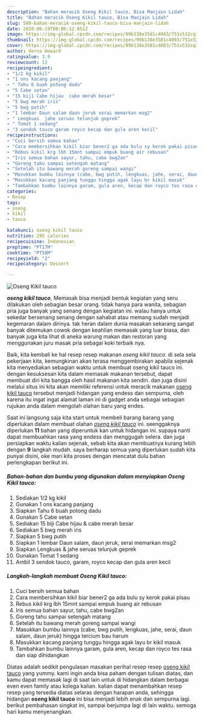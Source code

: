 ```yaml
---
description: "Bahan meracik Oseng Kikil tauco, Bisa Manjain Lidah"
title: "Bahan meracik Oseng Kikil tauco, Bisa Manjain Lidah"
slug: 580-bahan-meracik-oseng-kikil-tauco-bisa-manjain-lidah
date: 2020-06-19T08:06:12.651Z
image: https://img-global.cpcdn.com/recipes/99b138e3581c4083/751x532cq70/oseng-kikil-tauco-foto-resep-utama.jpg
thumbnail: https://img-global.cpcdn.com/recipes/99b138e3581c4083/751x532cq70/oseng-kikil-tauco-foto-resep-utama.jpg
cover: https://img-global.cpcdn.com/recipes/99b138e3581c4083/751x532cq70/oseng-kikil-tauco-foto-resep-utama.jpg
author: Verna Howard
ratingvalue: 3.9
reviewcount: 12
recipeingredient:
- "1/2 kg kikil"
- "1 ons kacang panjang"
- " Tahu 6 buah potong dadu"
- "5 Cabe setan"
- "15 biji Cabe hijau  cabe merah besar"
- "5 bwg merah iris"
- "5 bwg putih"
- "1 lembar Daun salam daun jeruk serai memarkan msg2"
- " Lengkuas  jahe seruas telunjuk geprek"
- " Tomat 1 sedang"
- "3 sendok tauco garam royco kecap dan gula aren kecil"
recipeinstructions:
- "Cuci bersih semua bahan"
- "Cara membersihkan kikil biar bener2 ga ada bulu sy kerok pakai pisau"
- "Rebus kikil krg lbh 15mnt sampai empuk buang air rebusan"
- "Iris semua bahan sayur, tahu, cabe bwg2an"
- "Goreng tahu sampai setengah matang"
- "Setelah itu bawang merah goreng sampai wangi"
- "Masukkan bumbu lainnya (cabe, bwg putih, lengkuas, jahe, serai, daun salam, daun jeruk) hingga tercium bau harum"
- "Masukkan kacang panjang tunggu hingga agak layu br kikil masuk"
- "Tambahkan bumbu lainnya garam, gula aren, kecap dan royco tes rasa dan siap dihidangkan"
categories:
- Resep
tags:
- oseng
- kikil
- tauco

katakunci: oseng kikil tauco 
nutrition: 295 calories
recipecuisine: Indonesian
preptime: "PT17M"
cooktime: "PT58M"
recipeyield: "2"
recipecategory: Dessert

---
```



![Oseng Kikil tauco](https://img-global.cpcdn.com/recipes/99b138e3581c4083/751x532cq70/oseng-kikil-tauco-foto-resep-utama.jpg)

<b><i>oseng kikil tauco</i></b>, Memasak bisa menjadi bentuk kegiatan yang seru dilakukan oleh sebagian besar orang. tidak hanya para wanita, sebagian pria juga banyak yang senang dengan kegiatan ini. walau hanya untuk sekedar bersenang senang dengan sahabat atau memang sudah menjadi kegemaran dalam dirinya. tak heran dalam dunia masakan sekarang sangat banyak ditemukan cowok dengan keahlian memasak yang luar biasa, dan banyak juga kita lihat di aneka warung makan dan restoran yang menggunakan juru masak pria sebagai koki terbaik nya.



Baik, kita kembali ke hal resep resep makanan <i>oseng kikil tauco</i>. di sela sela pekerjaan kita, kemungkinan akan terasa menggembirakan apabila sejenak kita menyediakan sebagian waktu untuk membuat oseng kikil tauco ini. dengan kesuksesan kita dalam memasak makanan tersebut, dapat membuat diri kita bangga oleh hasil makanan kita sendiri. dan juga disini melalui situs ini kita akan memiliki referensi untuk meracik makanan <u>oseng kikil tauco</u> tersebut menjadi hidangan yang endess dan sempurna, oleh karena itu ingat ingat alamat laman ini di gadget anda sebagai sebagian rujukan anda dalam mengolah olahan baru yang endes.


Saat ini langsung saja kita start untuk membeli barang barang yang diperlukan dalam membuat olahan <u><i>oseng kikil tauco</i></u> ini. seenggaknya diperlukan <b>11</b> bahan yang diperuntuk kan untuk hidangan ini. supaya nanti dapat membuahkan rasa yang endess dan menggugah selera. dan juga persiapkan waktu kalian sejenak, sebab kita akan membuatnya kurang lebih dengan <b>9</b> langkah mudah. saya berharap semua yang diperlukan sudah kita punyai disini, oke mari kita proses dengan mencatat dulu bahan perlengkapan berikut ini.

<!--inarticleads1-->

##### Bahan-bahan dan bumbu yang digunakan dalam menyiapkan Oseng Kikil tauco:

1. Sediakan 1/2 kg kikil
1. Gunakan 1 ons kacang panjang
1. Siapkan  Tahu 6 buah potong dadu
1. Gunakan 5 Cabe setan
1. Sediakan 15 biji Cabe hijau &amp; cabe merah besar
1. Sediakan 5 bwg merah iris
1. Siapkan 5 bwg putih
1. Siapkan 1 lembar Daun salam, daun jeruk, serai memarkan msg2
1. Siapkan  Lengkuas &amp; jahe seruas telunjuk geprek
1. Gunakan  Tomat 1 sedang
1. Ambil 3 sendok tauco, garam, royco kecap dan gula aren kecil




<!--inarticleads2-->

##### Langkah-langkah membuat Oseng Kikil tauco:

1. Cuci bersih semua bahan
1. Cara membersihkan kikil biar bener2 ga ada bulu sy kerok pakai pisau
1. Rebus kikil krg lbh 15mnt sampai empuk buang air rebusan
1. Iris semua bahan sayur, tahu, cabe bwg2an
1. Goreng tahu sampai setengah matang
1. Setelah itu bawang merah goreng sampai wangi
1. Masukkan bumbu lainnya (cabe, bwg putih, lengkuas, jahe, serai, daun salam, daun jeruk) hingga tercium bau harum
1. Masukkan kacang panjang tunggu hingga agak layu br kikil masuk
1. Tambahkan bumbu lainnya garam, gula aren, kecap dan royco tes rasa dan siap dihidangkan




Diatas adalah sedikit pengulasan masakan perihal resep resep <u>oseng kikil tauco</u> yang yummy. kami ingin anda bisa paham dengan tulisan diatas, dan kamu dapat memasak lagi di saat lain untuk di hidangkan dalam berbagai even even family atau kolega kalian. kalian dapat menambahkan resep resep yang tersedia diatas selaras dengan harapan anda, sehingga hidangan <b>oseng kikil tauco</b> ini bisa menjadi lebih enak dan sempurna lagi. berikut pembahasan singkat ini, sampai berjumpa lagi di lain waktu. semoga hari kamu menyenangkan.
